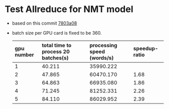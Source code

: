 # Test Allreduce for NMT model

- based on this commit [7803a08](https://github.com/lcy-seso/dl_framework/tree/7803a08db6389c9c530da0b3814b2973531a034a/tensorflow/data_parallelism_for_nmt)
- batch size per GPU card is fixed to be 360.

  |gpu number|total time to process 20 batches(s)|processing speed (words/s)|speedup-ratio|
  |:--|:--|:--|:--|
  |1|40.211|35990.222|
  |2|47.865|60470.170|1.68|
  |3|64.863|66935.080|1.86|
  |4|71.245|81252.331|2.26|
  |5|84.110|86029.952|2.39|
